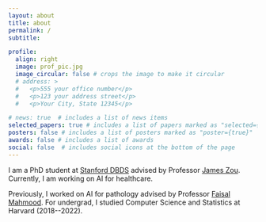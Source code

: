 ```yaml
---
layout: about
title: about
permalink: /
subtitle:

profile:
  align: right
  image: prof_pic.jpg
  image_circular: false # crops the image to make it circular
  # address: >
  #   <p>555 your office number</p>
  #   <p>123 your address street</p>
  #   <p>Your City, State 12345</p>

# news: true  # includes a list of news items
selected_papers: true # includes a list of papers marked as "selected={true}"
posters: false # includes a list of posters marked as "poster={true}"
awards: false # includes a list of awards
social: false  # includes social icons at the bottom of the page
---
```


I am a PhD student at [Stanford DBDS](https://dbds.stanford.edu/) advised by Professor [James Zou](https://www.james-zou.com/). Currently, I am working on AI for healthcare. 

Previously, I worked on AI for pathology advised by Professor [Faisal Mahmood](https://faisal.ai/). For undergrad, I studied Computer Science and Statistics at Harvard (2018--2022).
<!-- I am a research assistant at the [Mahmood Lab](https://faisal.ai/) affiliated with the [Brigham and Women's Hospital](https://www.brighamandwomens.org/) and [Massachusetts General Hospital](https://www.massgeneral.org/) in Boston, MA.  -->
